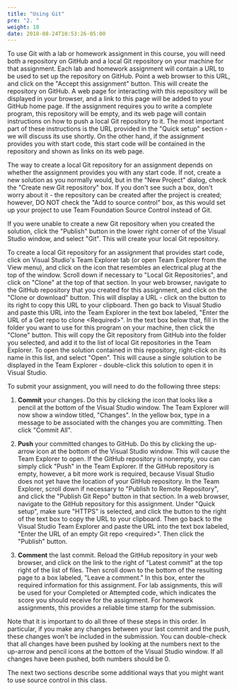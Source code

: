 ```yaml
---
title: "Using Git"
pre: "2. "
weight: 10
date: 2018-08-24T10:53:26-05:00
---
```


To use Git with a lab or homework assignment in this course, you will need both a repository on GitHub and a local Git repository on your machine for that assignment. Each lab and homework assignment will contain a URL to be used to set up the repository on GitHub. Point a web browser to this URL, and click on the "Accept this assignment" button. This will create the repository on GitHub. A web page for interacting with this repository will be displayed in your browser, and a link to this page will be added to your GitHub home page. If the assignment requires you to write a complete program, this repository will be empty, and its web page will contain instructions on how to push a local Git repository to it. The most important part of these instructions is the URL provided in the "Quick setup" section - we will discuss its use shortly. On the other hand, if the assignment provides you with start code, this start code will be contained in the repository and shown as links on its web page.

The way to create a local Git repository for an assignment depends on whether the assignment provides you with any start code. If not, create a new solution as you normally would, but in the "New Project" dialog, check the "Create new Git repository" box. If you don't see such a box, don't worry about it - the repository can be created after the project is created; however, DO NOT check the "Add to source control" box, as this would set up your project to use Team Foundation Source Control instead of Git.

If you were unable to create a new Git repository when you created the solution, click the "Publish" button in the lower right corner of of the Visual Studio window, and select "Git". This will create your local Git repository.

To create a local Git repository for an assignment that provides start code, click on Visual Studio's Team Explorer tab (or open Team Explorer from the View menu), and click on the icon that resembles an electrical plug at the top of the window. Scroll down if necessary to "Local Git Repositories", and click on "Clone" at the top of that section. In your web browser, navigate to the GitHub repository that you created for this assignment, and click on the "Clone or download" button. This will display a URL - click on the button to its right to copy this URL to your clipboard. Then go back to Visual Studio and paste this URL into the Team Explorer in the text box labeled, "Enter the URL of a Get repo to clone \<Required\>". In the text box below that, fill in the folder you want to use for this program on your machine, then click the "Clone" button. This will copy the Git repository from GitHub into the folder you selected, and add it to the list of local Git repositories in the Team Explorer. To open the solution contained in this repository, right-click on its name in this list, and select "Open". This will cause a single solution to be displayed in the Team Explorer - double-click this solution to open it in Visual Studio.

To submit your assignment, you will need to do the following three steps:

1.  **Commit** your changes. Do this by clicking the icon that looks like a pencil at the bottom of the Visual Studio window. The Team Explorer will now show a window titled, "Changes". In the yellow box, type in a message to be associated with the changes you are committing. Then click "Commit All".

2.  **Push** your committed changes to GitHub. Do this by clicking the up-arrow icon at the bottom of the Visual Studio window. This will cause the Team Explorer to open. If the GitHub repository is nonempty, you can simply click "Push" in the Team Explorer. If the GitHub repository is empty, however, a bit more work is required, because Visual Studio does not yet have the location of your GitHub repository. In the Team Explorer, scroll down if necessary to "Publish to Remote Repository", and click the "Publish Git Repo" button in that section. In a web browser, navigate to the GitHub repository for this assignment. Under "Quick setup", make sure "HTTPS" is selected, and click the button to the right of the text box to copy the URL to your clipboard. Then go back to the Visual Studio Team Explorer and paste the URL into the text box labeled, "Enter the URL of an empty Git repo \<required\>". Then click the "Publish" button.

3.  **Comment** the last commit. Reload the GitHub repository in your web browser, and click on the link to the right of "Latest commit" at the top right of the list of files. Then scroll down to the bottom of the resulting page to a box labeled, "Leave a comment." In this box, enter the required information for this assignment. For lab assignments, this will be used for your Completed or Attempted code, which indicates the score you should receive for the assignment. For homework assignments, this provides a reliable time stamp for the submission.

Note that it is important to do all three of these steps in this order. In particular, if you make any changes between your last commit and the push, these changes won't be included in the submission. You can double-check that all changes have been pushed by looking at the numbers next to the up-arrow and pencil icons at the bottom of the Visual Studio window. If all changes have been pushed, both numbers should be 0.

The next two sections describe some additional ways that you might want to use source control in this class.
